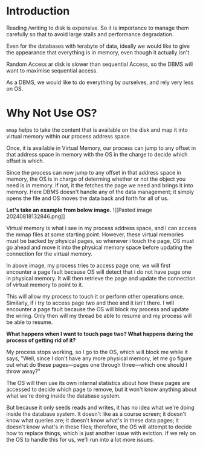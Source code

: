 # Introduction
Reading /writing to disk is expensive. So it is importance to manage them carefully so that to avoid large stalls and performance degradation.

Even for the databases with terabyte of data, ideally we would like to give the appearance that everything is in memory, even though it actually isn't. 

Random Access ar disk is slower than sequential Access, so the DBMS will want to maximise sequential access.

As a DBMS, we would like to do everything by ourselves, and rely very less on OS.
# Why Not Use OS?

`mmap` helps to take the content that is available on the disk and map it into virtual memory within our process address space. 

Once, it is available in Virtual Memory, our process can jump to any offset in that address space in memory with the OS in the charge to decide which offset is which.

Since the process can now jump to any offset in that address space in memory, the OS is in charge of determing whether or not the object you need is in memory. If not, it the  fetches the page we need and brings it into memory. Here DBMS doesn't handle any of the data management; it simply opens the file and OS moves the data back and forth for all of us. 

**Let's take an example from below image.**
![[Pasted image 20240818132846.png]]

Virtual memory is what i see in my process address space, and i can access the mmap files at some starting point. However, these virtual memories must be backed by physical pages, so whenever i touch the page, OS must go ahead and move it into the physical memory space before updating the connection for the virtual memory.

In above image, my process tries to access page one, we will first encounter a page fault because OS will detect that i do not have page one in physical memory. It will then retrieve the page and update the connection of virtual memory to point to it.

This will allow my process to touch it or perform other operations once. Similarly, if i try to access page two and thee and it isn't there. I will encounter a page fault because the OS will block my process and update the wiring. Only then will my thread be able to resume and my process will be able to resume.

**What happens when I want to touch page two? What happens during the process of getting rid of it?**

My process stops working, so I go to the OS, which will block me while it says, "Well, since I don't have any more physical memory, let me go figure out what do these pages—pages one through three—which one should I throw away?" 

The OS will then use its own internal statistics about how these pages are accessed to decide which page to remove, but it won't know anything about what we're doing inside the database system.

But because it only seeds reads and writes, it has no idea what we're doing inside the database system. It doesn't like as a course screen; it doesn't know what queries are; it doesn't know what's in these data pages; it doesn't know what's in these files; therefore, the OS will attempt to decide how to replace things, which is just another issue with eviction. If we rely on the OS to handle this for us, we'll run into a lot more issues.


